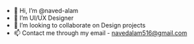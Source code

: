 - 👋 Hi, I’m @naved-alam
- 👀 I’m UI/UX Designer
- 💞️ I’m looking to collaborate on Design projects
- 📫 Contact me through my email - navedalam516@gmail.com

<!---
naved-alam/naved-alam is a ✨ special ✨ repository because its `README.md` (this file) appears on your GitHub profile.
You can click the Preview link to take a look at your changes.
--->
